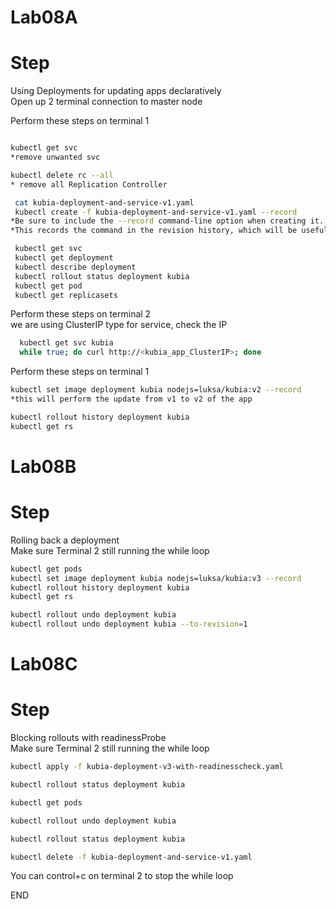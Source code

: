 # Lab08A
# Step 
Using Deployments for updating apps declaratively<br>
Open up 2 terminal connection to master node <br>

Perform these steps on terminal 1 <br>
```sh

kubectl get svc 
*remove unwanted svc 

kubectl delete rc --all
* remove all Replication Controller 

 cat kubia-deployment-and-service-v1.yaml
 kubectl create -f kubia-deployment-and-service-v1.yaml --record 
*Be sure to include the --record command-line option when creating it.
*This records the command in the revision history, which will be useful later.

 kubectl get svc
 kubectl get deployment
 kubectl describe deployment
 kubectl rollout status deployment kubia
 kubectl get pod
 kubectl get replicasets
```

Perform these steps on terminal 2 <br>
we are using ClusterIP type for service, check the IP <br>
```sh
  kubectl get svc kubia
  while true; do curl http://<kubia_app_ClusterIP>; done
```

Perform these steps on terminal 1 <br>
```sh
kubectl set image deployment kubia nodejs=luksa/kubia:v2 --record
*this will perform the update from v1 to v2 of the app 

kubectl rollout history deployment kubia
kubectl get rs

```
# Lab08B
# Step 
Rolling back a deployment<br>
Make sure Terminal 2 still running the while loop <br>

```sh
kubectl get pods
kubectl set image deployment kubia nodejs=luksa/kubia:v3 --record
kubectl rollout history deployment kubia
kubectl get rs

kubectl rollout undo deployment kubia
kubectl rollout undo deployment kubia --to-revision=1
```

# Lab08C
# Step 
Blocking rollouts with readinessProbe<br>
Make sure Terminal 2 still running the while loop<br>
```sh
kubectl apply -f kubia-deployment-v3-with-readinesscheck.yaml

kubectl rollout status deployment kubia

kubectl get pods

kubectl rollout undo deployment kubia

kubectl rollout status deployment kubia

kubectl delete -f kubia-deployment-and-service-v1.yaml

```
You can control+c on terminal 2 to stop the while loop 

END